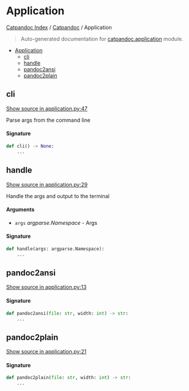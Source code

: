 # Application

[Catpandoc Index](../README.md#catpandoc-index) /
[Catpandoc](./index.md#catpandoc) /
Application

> Auto-generated documentation for [catpandoc.application](../../../catpandoc/application.py) module.

- [Application](#application)
  - [cli](#cli)
  - [handle](#handle)
  - [pandoc2ansi](#pandoc2ansi)
  - [pandoc2plain](#pandoc2plain)

## cli

[Show source in application.py:47](../../../catpandoc/application.py#L47)

Parse args from the command line

#### Signature

```python
def cli() -> None:
    ...
```



## handle

[Show source in application.py:29](../../../catpandoc/application.py#L29)

Handle the args and output to the terminal

#### Arguments

- `args` *argparse.Namespace* - Args

#### Signature

```python
def handle(args: argparse.Namespace):
    ...
```



## pandoc2ansi

[Show source in application.py:13](../../../catpandoc/application.py#L13)

#### Signature

```python
def pandoc2ansi(file: str, width: int) -> str:
    ...
```



## pandoc2plain

[Show source in application.py:21](../../../catpandoc/application.py#L21)

#### Signature

```python
def pandoc2plain(file: str, width: int) -> str:
    ...
```


